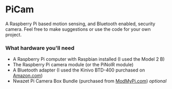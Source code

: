 # PiCam
A Raspberry Pi based motion sensing, and Bluetooth enabled, security camera.
Feel free to make suggestions or use the code for your own project.

### What hardware you'll need
* A Raspberry Pi computer with Raspbian installed (I used the Model 2 B)
* The Raspberry Pi camera module (or the PiNoIR module)
* A Bluetooth adapter (I used the Kinivo BTD-400 purchased on [Amazon.com](http://www.amazon.com/Kinivo-BTD-400-Bluetooth-4-0-adapter/dp/B007Q45EF4))
* Nwazet Pi Camera Box Bundle (purchased from [ModMyPi.com](http://www.modmypi.com/raspberry-pi/camera/nwazet-pi-camera-box-bundle-case,-lens-and-wall-mount-b-plus)) *optional*

